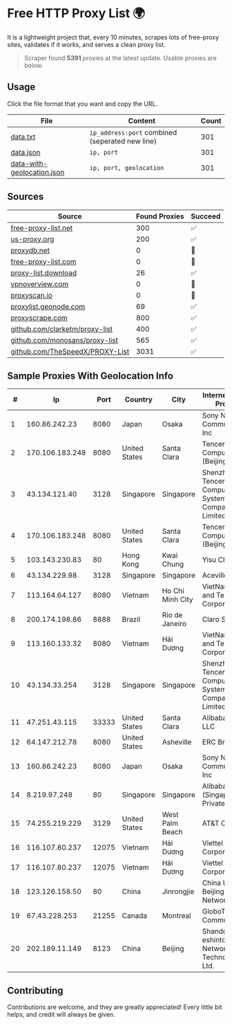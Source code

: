 
# Free HTTP Proxy List 🌍

It is a lightweight project that, every 10 minutes, scrapes lots of free-proxy sites, validates if it works, and serves a clean proxy list.


> Scraper found **5391** proxies at the latest update. Usable proxies are below.

## Usage

Click the file format that you want and copy the URL.


|File|Content|Count|
|----|-------|-----|
|[data.txt](https://raw.githubusercontent.com/themiralay/Proxy-List-World/master/data.txt)|`ip_address:port` combined (seperated new line)|301|
|[data.json](https://raw.githubusercontent.com/themiralay/Proxy-List-World/master/data.json)|`ip, port`|301|
|[data-with-geolocation.json](https://raw.githubusercontent.com/themiralay/Proxy-List-World/master/data-with-geolocation.json)|`ip, port, geolocation`|301|

## Sources

|Source|Found Proxies|Succeed|
|------|-------------|-------|
|[free-proxy-list.net](https://free-proxy-list.net)|300|✅|
|[us-proxy.org](https://www.us-proxy.org)|200|✅|
|[proxydb.net](http://proxydb.net)|0|🚫|
|[free-proxy-list.com](https://free-proxy-list.com/?page=&port=&type%5B%5D=http&type%5B%5D=https&up_time=0&search=Search)|0|🚫|
|[proxy-list.download](https://www.proxy-list.download/HTTP)|26|✅|
|[vpnoverview.com](https://vpnoverview.com/privacy/anonymous-browsing/free-proxy-servers)|0|🚫|
|[proxyscan.io](https://www.proxyscan.io)|0|🚫|
|[proxylist.geonode.com](https://proxylist.geonode.com/api/proxy-list?limit=300&page=1&sort_by=lastChecked&sort_type=desc&protocols=http,https)|69|✅|
|[proxyscrape.com](https://api.proxyscrape.com/v2/?request=displayproxies&protocol=http&timeout=10000&country=all&ssl=all&anonymity=all)|800|✅|
|[github.com/clarketm/proxy-list](https://raw.githubusercontent.com/clarketm/proxy-list/master/proxy-list-raw.txt)|400|✅|
|[github.com/monosans/proxy-list](https://raw.githubusercontent.com/monosans/proxy-list/main/proxies/http.txt)|565|✅|
|[github.com/TheSpeedX/PROXY-List](https://raw.githubusercontent.com/TheSpeedX/PROXY-List/master/http.txt)|3031|✅|


## Sample Proxies With Geolocation Info

|#|Ip|Port|Country|City|Internet Service Provider|
|-|--|----|-------|----|-------------------------|
|1|160.86.242.23|8080|Japan|Osaka|Sony Network Communications Inc|
|2|170.106.183.248|8080|United States|Santa Clara|Tencent Cloud Computing (Beijing) Co|
|3|43.134.121.40|3128|Singapore|Singapore|Shenzhen Tencent Computer Systems Company Limited|
|4|170.106.183.248|8080|United States|Santa Clara|Tencent Cloud Computing (Beijing) Co|
|5|103.143.230.83|80|Hong Kong|Kwai Chung|Yisu Cloud LTD|
|6|43.134.229.98|3128|Singapore|Singapore|Aceville Pte.ltd|
|7|113.164.64.127|8080|Vietnam|Ho Chi Minh City|VietNam Post and Telecom Corporation|
|8|200.174.198.86|8888|Brazil|Rio de Janeiro|Claro S.A|
|9|113.160.133.32|8080|Vietnam|Hải Dương|VietNam Post and Telecom Corporation|
|10|43.134.33.254|3128|Singapore|Singapore|Shenzhen Tencent Computer Systems Company Limited|
|11|47.251.43.115|33333|United States|Santa Clara|Alibaba Cloud LLC|
|12|64.147.212.78|8080|United States|Asheville|ERC Broadband|
|13|160.86.242.23|8080|Japan|Osaka|Sony Network Communications Inc|
|14|8.219.97.248|80|Singapore|Singapore|Alibaba Cloud (Singapore) Private Limited|
|15|74.255.219.229|3129|United States|West Palm Beach|AT&T Corp.|
|16|116.107.80.237|12075|Vietnam|Hải Dương|Viettel Corporation|
|17|116.107.80.237|12075|Vietnam|Hải Dương|Viettel Corporation|
|18|123.126.158.50|80|China|Jinrongjie|China Unicom Beijing Province Network|
|19|67.43.228.253|21255|Canada|Montreal|GloboTech Communications|
|20|202.189.11.149|8123|China|Beijing|Shandong eshinton Network Technology Co., Ltd.|



## Contributing

Contributions are welcome, and they are greatly appreciated! Every
little bit helps, and credit will always be given.

